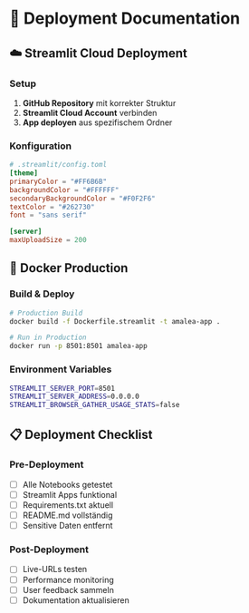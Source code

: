 # 🚀 Deployment Documentation

## ☁️ Streamlit Cloud Deployment

### Setup
1. **GitHub Repository** mit korrekter Struktur
2. **Streamlit Cloud Account** verbinden
3. **App deployen** aus spezifischem Ordner

### Konfiguration
```toml
# .streamlit/config.toml
[theme]
primaryColor = "#FF6B6B"
backgroundColor = "#FFFFFF"
secondaryBackgroundColor = "#F0F2F6"
textColor = "#262730"
font = "sans serif"

[server]
maxUploadSize = 200
```

## 🐳 Docker Production

### Build & Deploy
```bash
# Production Build
docker build -f Dockerfile.streamlit -t amalea-app .

# Run in Production
docker run -p 8501:8501 amalea-app
```

### Environment Variables
```bash
STREAMLIT_SERVER_PORT=8501
STREAMLIT_SERVER_ADDRESS=0.0.0.0
STREAMLIT_BROWSER_GATHER_USAGE_STATS=false
```

## 📋 Deployment Checklist

### Pre-Deployment
- [ ] Alle Notebooks getestet
- [ ] Streamlit Apps funktional
- [ ] Requirements.txt aktuell
- [ ] README.md vollständig
- [ ] Sensitive Daten entfernt

### Post-Deployment
- [ ] Live-URLs testen
- [ ] Performance monitoring
- [ ] User feedback sammeln
- [ ] Dokumentation aktualisieren
